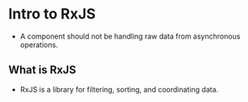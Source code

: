 # Intro to RxJS

* A component should not be handling raw data from asynchronous operations.

## What is RxJS
* RxJS is a library for filtering, sorting, and coordinating data.